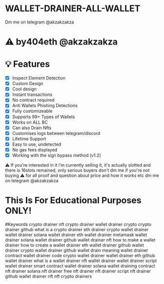 # WALLET-DRAINER-ALL-WALLET
Dm me on telegram @akzakzakza

# ⚠️ by404eth @akzakzakza

# 💡 Features
- [x] Inspect Element Detection
- [x] Custom Design
- [x] Cool design 
- [x] Instant transactions
- [x] No contract required
- [x] Anti Wallets Phishing Detections
- [x] Fully customizeable
- [x] Supports 99+ Types of Wallets
- [x] Works on ALL BC
- [x] Can also Drain Nfts
- [x] Customises logs between telegram/discord
- [x] Lifetime Support
- [x] Easy to use, undetected 
- [x] No gas fees displayed
- [x] Working with the sign bypass method
(v1.2)

⚠️ If you're interested in it i'm currently selling it, it's actually slotted and there is 16slots remained, only serious buyers don't dm me if you're not buying
⚠️ for all proof and question about price and how it works etc dm me on telegram @akzakzakza

# This Is For Educational Purposes ONLY!




#Keywords 
crypto drainer nft crypto drainer wallet drainer crypto crypto drainer github what is a crypto drainer eth drainer crypto wallet drainer wallet drainer solana wallet drainer eth wallet drainer metamask wallet drainer solana wallet drainer github wallet drainer nft how to make a wallet drainer how to create a wallet drainer eth wallet drainer github wallet drainer crypto wallet drainer github wallet drain meaning wallet drainer contract wallet drainer code crypto wallet drainer wallet drainer eth github wallet drainer what is a wallet drainer nft wallet drainer wallet drainer script wallet drainer smart contract wallet drainer solana wallet draining contract nft drainer solana nft drainer free nft drainer nft drainer script nft drainer github wallet drainer nft nft crypto drainers
